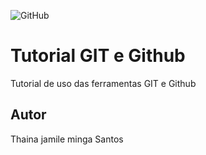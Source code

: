 ![GitHub](https://img.shields.io/github/license/thainaminga/gitegithub)
# Tutorial GIT e Github
Tutorial de uso das ferramentas GIT e Github
## Autor 
Thaina jamile minga Santos
